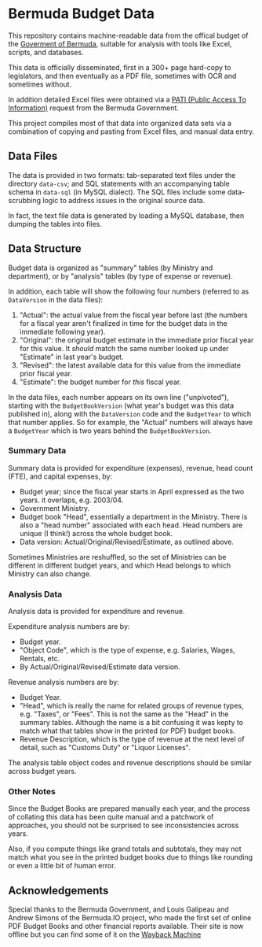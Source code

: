 # Bermuda Budget Data

This repository contains machine-readable data from the offical budget
of the [Goverment of Bermuda](https://www.gov.bm), suitable for analysis with
tools like Excel, scripts, and databases.

This data is officially disseminated, first in a 300+ page hard-copy to 
legislators, and then eventually as a PDF file, sometimes with OCR and
sometimes without. 

In addition detailed Excel files were obtained via a 
[PATI (Public Access To Information)](https://www.gov.bm/public-access-information-pati) 
request from the Bermuda Government. 

This project compiles most of that data into organized data sets via a 
combination of copying and pasting from Excel files, and manual data entry.

## Data Files

The data is provided in two formats: tab-separated text files under the directory 
`data-csv`; and SQL statements with an accompanying table schema in `data-sql` (in MySQL 
dialect). The SQL files include some data-scrubbing logic to address issues in the 
original source data.

In fact, the text file data is generated by loading a MySQL database, then dumping 
the tables into files.

## Data Structure

Budget data is organized as "summary" tables (by Ministry and department), or by "analysis" tables (by type of expense or revenue).

In addition, each table will show the following four numbers (referred to as `DataVersion` in the data files):

1. "Actual": the actual value from the fiscal year before last (the numbers for a fiscal year aren't finalized in time for the budget dats in the immediate following year).
1. "Original": the original budget estimate in the immediate prior fiscal year for this value. It *should* match the same number looked up under "Estimate" in last year's budget.
1. "Revised": the latest available data for this value from the immediate prior fiscal year.
1. "Estimate": the budget number for *this* fiscal year.

In the data files, each number appears on its own line ("unpivoted"), starting with the `BudgetBookVersion` 
(what year's budget was this data published in), along with the `DataVersion` code and the `BudgetYear` to which that number applies. So for example, the "Actual" numbers will always have a `BudgetYear` which is two years behind the
`BudgetBookVersion`.

### Summary Data

Summary data is provided for expenditure (expenses), revenue, head count (FTE), and capital expenses, by:

- Budget year; since the fiscal year starts in April expressed as the two years.
it overlaps, e.g. 2003/04.
- Government Ministry.
- Budget book "Head", essentially a department in the Ministry.  There is also a "head number" associated with each head. Head numbers are unique (I think!) across the whole budget book.
- Data version: Actual/Original/Revised/Estimate, as outlined above.

Sometimes Ministries are reshuffled, so the set of Ministries can be different in different budget years, and which Head belongs to which Ministry can also change.

### Analysis Data

Analysis data is provided for expenditure and revenue.

Expenditure analysis numbers are by:

- Budget year.
- "Object Code", which is the type of expense, e.g. Salaries, Wages, Rentals, etc.
- By Actual/Original/Revised/Estimate data version.

Revenue analysis numbers are by:

- Budget Year.
- "Head", which is really the name for related groups of revenue types, e.g. "Taxes", or "Fees". This is not the same as the "Head" in the summary tables. Although the name is a bit confusing it was kepty to match what that tables show in the printed (or PDF) budget books.
- Revenue Description, which is the type of revenue at the next level of detail, such as "Customs Duty" or "Liquor Licenses".

The analysis table object codes and revenue descriptions should be similar across budget years.

### Other Notes

Since the Budget Books are prepared manually each year, and
 the process of collating this data has been quite manual 
 and a patchwork of approaches, you should not be surprised
 to see inconsistencies across years.

Also, if you compute things like grand totals and subtotals, 
they may not match what you see in the printed budget books 
due to things like rounding or even a little bit of human error.

## Acknowledgements

Special thanks to the Bermuda Government, and Louis Galipeau and Andrew Simons
of the Bermuda.IO project, who made the first set of online PDF Budget Books and 
other financial reports available. Their site is now offline but you can find 
some of it on the [Wayback Machine](https://web.archive.org/web/20200801084728/http://bermuda.io/)
